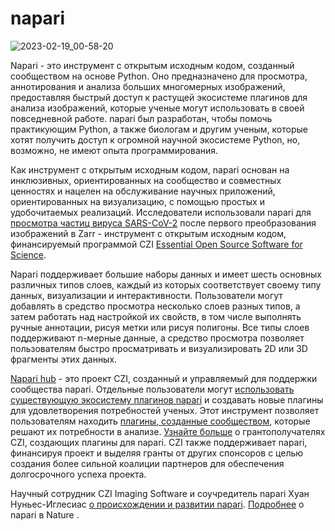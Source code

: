 # napari

![2023-02-19_00-58-20](https://user-images.githubusercontent.com/119147958/219901618-cf26b77c-56c8-40e6-97f6-e648e6a44a11.png)

Napari - это инструмент с открытым исходным кодом, созданный сообществом на основе Python. Оно предназначено для просмотра, аннотирования и анализа больших многомерных изображений, предоставляя быстрый доступ к растущей экосистеме плагинов для анализа изображений, которые ученые могут использовать в своей повседневной работе. napari был разработан, чтобы помочь практикующим Python, а также биологам и другим ученым, которые хотят получить доступ к огромной научной экосистеме Python, но, возможно, не имеют опыта программирования.

Как инструмент с открытым исходным кодом, napari основан на инклюзивных, ориентированных на сообщество и совместных ценностях и нацелен на обслуживание научных приложений, ориентированных на визуализацию, с помощью простых и удобочитаемых реализаций. Исследователи использовали napari для [просмотра частиц вируса SARS-CoV-2](https://forum.image.sc/t/publication-of-idr0083-sars-cov-2-up-close-in-a-human-organoid/37163) после первого преобразования изображений в Zarr - инструмент с открытым исходным кодом, финансируемый программой CZI [Essential Open Source Software for Science](https://chanzuckerberg.com/eoss/).

Napari поддерживает большие наборы данных и имеет шесть основных различных типов слоев, каждый из которых соответствует своему типу данных, визуализации и интерактивности. Пользователи могут добавлять в средство просмотра несколько слоев разных типов, а затем работать над настройкой их свойств, в том числе выполнять ручные аннотации, рисуя метки или рисуя полигоны. Все типы слоев поддерживают n-мерные данные, а средство просмотра позволяет пользователям быстро просматривать и визуализировать 2D или 3D фрагменты этих данных.

[Napari hub](https://www.napari-hub.org/) - это проект CZI, созданный и управляемый для поддержки сообщества napari. Отдельные пользователи могут [использовать существующую экосистему плагинов napari](https://napari.org/stable/plugins/index.html) и создавать новые плагины для удовлетворения потребностей ученых. Этот инструмент позволяет пользователям находить [плагины, созданные сообществом](https://napari.org/stable/plugins/index.html), которые решают их потребности в анализе. [Узнайте больше](https://chanzuckerberg.com/science/programs-resources/imaging/napari/) о грантополучателях CZI, создающих плагины для napari. CZI также поддерживает napari, финансируя проект и выделяя гранты от других спонсоров с целью создания более сильной коалиции партнеров для обеспечения долгосрочного успеха проекта.

Научный сотрудник CZI Imaging Software и соучредитель napari Хуан Нуньес-Иглесиас [о происхождении и развитии napari](https://ilovesymposia.com/2019/10/24/introducing-napari-a-fast-n-dimensional-image-viewer-in-python/). [Подробнее](https://www.nature.com/articles/d41586-021-03628-7) о napari в Nature .
